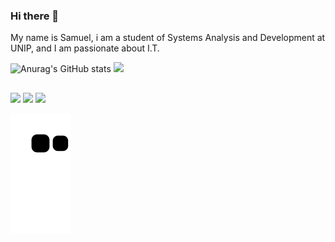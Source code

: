 ### Hi there 👋
My name is Samuel, i am a student of Systems Analysis and Development at UNIP, and I am passionate about I.T.




![Anurag's GitHub stats](https://github-readme-stats.vercel.app/api?username=saturnz0&show_icons=true&theme=radical)
<img height="180em" src="https://github-readme-stats.vercel.app/api/top-langs/?username=rafaballerini&layout=compact&langs_count=16&theme=dracula"/>
##

<div>
  <a href="https://www.linkedin.com/in/samueldemourasousa" target="_blank"><img src="https://img.shields.io/badge/-LinkedIn-%230077B5?style=for-the-badge&logo=linkedin&logoColor=white" target="_blank"></a>
 <a href="https://instagram.com/saturnz0" target="_blank"><img src="https://img.shields.io/badge/-Instagram-%23E4405F?style=for-the-badge&logo=instagram&logoColor=white" target="_blank"></a>
 <a href = "mailto: samueldemourasousa@outlook.com"><img src="https://img.shields.io/badge/-Gmail-%23EA4335?style=for-the-badge&logo=gmail&logoColor=white" target="_blank"></a>

  ![Snake animation](https://github.com/rafaballerini/rafaballerini/blob/output/github-contribution-grid-snake.svg)
   
</div>
